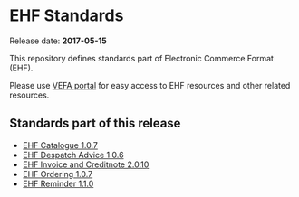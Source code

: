 # EHF Standards

Release date: **2017-05-15**

This repository defines standards part of Electronic Commerce Format (EHF).

Please use [VEFA portal](https://vefa.difi.no/) for easy access to EHF resources and other related resources.


## Standards part of this release

* [EHF Catalogue 1.0.7](https://vefa.difi.no/ehf/standard/ehf-catalogue-1.0.7/)
* [EHF Despatch Advice 1.0.6](https://vefa.difi.no/ehf/standard/ehf-despatch-advice-1.0.6/)
* [EHF Invoice and Creditnote 2.0.10](https://vefa.difi.no/ehf/standard/ehf-invoice-and-creditnote-2.0.10/)
* [EHF Ordering 1.0.7](https://vefa.difi.no/ehf/standard/ehf-ordering-1.0.7/)
* [EHF Reminder 1.1.0](https://vefa.difi.no/ehf/standard/ehf-reminder-1.1.0/)
